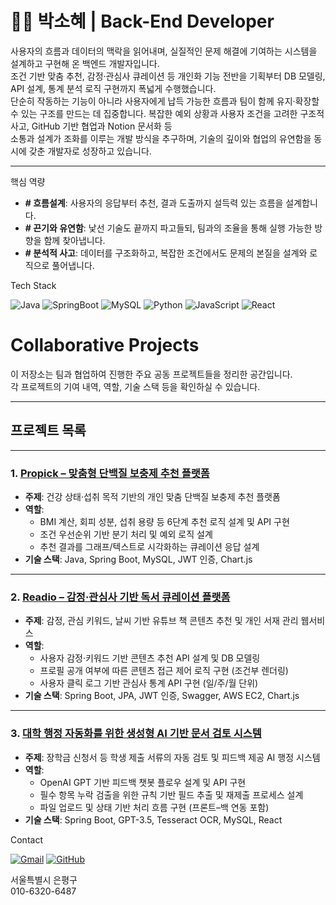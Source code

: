 # 👩‍💻 박소혜 | Back-End Developer

사용자의 흐름과 데이터의 맥락을 읽어내며, 실질적인 문제 해결에 기여하는 시스템을 설계하고 구현해 온 백엔드 개발자입니다.  
조건 기반 맞춤 추천, 감정·관심사 큐레이션 등 개인화 기능 전반을 기획부터 DB 모델링, API 설계, 통계 분석 로직 구현까지 폭넓게 수행했습니다.  
단순히 작동하는 기능이 아니라 사용자에게 납득 가능한 흐름과 팀이 함께 유지·확장할 수 있는 구조를 만드는 데 집중합니다.
복잡한 예외 상황과 사용자 조건을 고려한 구조적 사고, GitHub 기반 협업과 Notion 문서화 등  
소통과 설계가 조화를 이루는 개발 방식을 추구하며, 기술의 깊이와 협업의 유연함을 동시에 갖춘 개발자로 성장하고 있습니다.

---
핵심 역량

- **# 흐름설계**: 사용자의 응답부터 추천, 결과 도출까지 설득력 있는 흐름을 설계합니다.  
- **# 끈기와 유연함**: 낯선 기술도 끝까지 파고들되, 팀과의 조율을 통해 실행 가능한 방향을 함께 찾아냅니다.  
- **# 분석적 사고**: 데이터를 구조화하고, 복잡한 조건에서도 문제의 본질을 설계와 로직으로 풀어냅니다.

Tech Stack

![Java](https://img.shields.io/badge/Java-007396?style=flat&logo=Java&logoColor=white)
![SpringBoot](https://img.shields.io/badge/SpringBoot-6DB33F?style=flat&logo=Spring-Boot&logoColor=white)
![MySQL](https://img.shields.io/badge/MySQL-4479A1?style=flat&logo=MySQL&logoColor=white)
![Python](https://img.shields.io/badge/Python-3776AB?style=flat&logo=Python&logoColor=white)
![JavaScript](https://img.shields.io/badge/JavaScript-F7DF1E?style=flat&logo=JavaScript&logoColor=black)
![React](https://img.shields.io/badge/React-61DAFB?style=flat&logo=React&logoColor=black)
#  Collaborative Projects

이 저장소는 팀과 협업하여 진행한 주요 공동 프로젝트들을 정리한 공간입니다.  
각 프로젝트의 기여 내역, 역할, 기술 스택 등을 확인하실 수 있습니다.

---

## 프로젝트 목록

---

### 1. [Propick – 맞춤형 단백질 보충제 추천 플랫폼](https://github.com/semi-ProPick)

- **주제**: 건강 상태·섭취 목적 기반의 개인 맞춤 단백질 보충제 추천 플랫폼
- **역할**:
  - BMI 계산, 회피 성분, 섭취 용량 등 6단계 추천 로직 설계 및 API 구현
  - 조건 우선순위 기반 분기 처리 및 예외 로직 설계
  - 추천 결과를 그래프/텍스트로 시각화하는 큐레이션 응답 설계
- **기술 스택**: Java, Spring Boot, MySQL, JWT 인증, Chart.js

---

### 2. [Readio – 감정·관심사 기반 독서 큐레이션 플랫폼](https://github.com/Team-Readio)

- **주제**: 감정, 관심 키워드, 날씨 기반 유튜브 책 콘텐츠 추천 및 개인 서재 관리 웹서비스
- **역할**:
  - 사용자 감정·키워드 기반 콘텐츠 추천 API 설계 및 DB 모델링
  - 프로필 공개 여부에 따른 콘텐츠 접근 제어 로직 구현 (조건부 렌더링)
  - 사용자 클릭 로그 기반 관심사 통계 API 구현 (일/주/월 단위)
- **기술 스택**: Spring Boot, JPA, JWT 인증, Swagger, AWS EC2, Chart.js

---

### 3. [대학 행정 자동화를 위한 생성형 AI 기반 문서 검토 시스템](https://github.com/P-sohye/CnuAiDocReviewer)

- **주제**: 장학금 신청서 등 학생 제출 서류의 자동 검토 및 피드백 제공 AI 행정 시스템
- **역할**:
  - OpenAI GPT 기반 피드백 챗봇 플로우 설계 및 API 구현
  - 필수 항목 누락 검출을 위한 규칙 기반 필드 추출 및 재제출 프로세스 설계
  - 파일 업로드 및 상태 기반 처리 흐름 구현 (프론트–백 연동 포함)
- **기술 스택**: Spring Boot, GPT-3.5, Tesseract OCR, MySQL, React


Contact

[![Gmail](https://img.shields.io/badge/Gmail-EA4335?style=flat&logo=Gmail&logoColor=white)](mailto:thgp1254@gmail.com)
[![GitHub](https://img.shields.io/badge/GitHub-181717?style=flat&logo=github&logoColor=white)](https://github.com/P-sohye)

서울특별시 은평구  
010-6320-6487  
